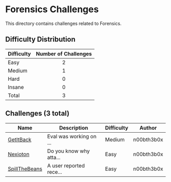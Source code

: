 # Forensics Challenges
This directory contains challenges related to Forensics.

## Difficulty Distribution
| Difficulty | Number of Challenges |
| ---------- |:--------------------:|
| Easy | 2 |
| Medium | 1 |
| Hard | 0 |
| Insane | 0 |
| Total | 3 |

## Challenges (3 total)
| Name | Description | Difficulty | Author |
| ---- | ----------- | ---------- | ------ |
| [GetItBack](<./GetItBack>) | Eval was working on ... | Medium | n00bth3b0x |
| [Nexioton](<./Nexioton>) | Do you know why atta... | Easy | n00bth3b0x |
| [SpillTheBeans](<./SpillTheBeans>) | A user reported rece... | Easy | n00bth3b0x |
